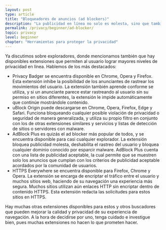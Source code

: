 ```yaml
---
layout: post
type: article
title: "Bloqueadores de anuncios (ad blockers)"
description: "La publicidad en línea no solo es molesta, sino que también puede contener códigos maliciosos. Por esta razón, se recomienda la implementación de bloqueador de publicidad."
permalink: /privacy/beginner/ad-blocker/
topic: privacy
level: beginner
chapter: "Herramientas para proteger la privacidad"
---
```


Ya discutimos sobre exploradores, donde mencionamos también que hay disponibles extensiones que permiten al usuario lograr mayores niveles de privacidad en línea. Hablemos de los más destacados:

 - Privacy Badger se encuentra disponible en Chrome, Opera y Firefox. Esta extensión inhibe la posibilidad de los anunciantes de rastrear los movimientos del usuario. La extensión también aprende conforme se utiliza, y si un anunciante parece estar rastreando al usuario sin su permiso en sitios diferentes, la extensión le impide automáticamente que continúe mostrándole contenido.
 - uBlock Origin puede descargarse en Chrome, Opera, Firefox, Edge y Safari. Funciona bloqueando cualquier posible violación de privacidad o seguridad de manera generalizada, y utiliza su propio filtro en conjunto con los de otras extensiones similares y servicios y listas de detección de sitios o servidores con malware.
 - AdBlock Plus es quizás el ad blocker más popular de todos, y se encuentra disponible para casi cualquier explorador. La extensión bloquea publicidad molesta, deshabilita el rastreo del usuario y bloquea cualquier dominio conocido por esparcir malware. AdBlock Plus cuenta con una lista de publicidad aceptable, la cual permite que se muestren solo los anuncios que cumplan con los criterios de publicidad aceptable acordados por la comunidad de usuarios.
 - HTTPS Everywhere se encuentra disponible para Firefox, Chrome y Opera. La extensión se encarga de encriptar el tráfico entre el usuario y muchos sitios web, haciendo de su navegación una experiencia más segura. Muchos sitios utilizan aún enlaces HTTP sin encriptar dentro de contenido HTTPS. Esta extensión redacta las solicitudes para estos sitios en HTTPS.

Hay muchas otras extensiones disponibles para estos y otros buscadores que pueden mejorar la calidad y privacidad de su experiencia de navegación. A la hora de decidirse por uno, tenga cuidado e investigue bien, pues muchas extensiones no hacen lo que prometen hacer.